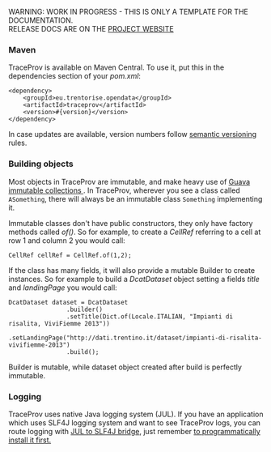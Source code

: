 <p class="jedoc-to-strip">
WARNING: WORK IN PROGRESS - THIS IS ONLY A TEMPLATE FOR THE DOCUMENTATION. <br/>
RELEASE DOCS ARE ON THE <a href="http://opendatatrentino.github.io/traceprov/" target="_blank">PROJECT WEBSITE</a>
</p>

### Maven

TraceProv is available on Maven Central. To use it, put this in the dependencies section of your _pom.xml_:

```
<dependency>
    <groupId>eu.trentorise.opendata</groupId>
    <artifactId>traceprov</artifactId>
    <version>#{version}</version>            
</dependency>   
```

In case updates are available, version numbers follow <a href="http://semver.org/" target="_blank">semantic versioning</a> rules.

### Building objects

Most objects in TraceProv are immutable, and make heavy use of <a href="https://code.google.com/p/guava-libraries/wiki/ImmutableCollectionsExplained" target="_blank"> Guava immutable collections </a>. In TraceProv, wherever you see a class called `ASomething`, there will always be an immutable class `Something` implementing it. 



Immutable classes don't have public constructors, they only have  factory methods called _of()_. So for example, to create a _CellRef_ referring to a cell at row 1 and column 2 you would call:

```
CellRef cellRef = CellRef.of(1,2);
```

If the class has many fields, it will also provide a mutable Builder to create instances. So for example to build a _DcatDataset_ object setting a fields _title_ and _landingPage_ you would call:

```
DcatDataset dataset = DcatDataset
                .builder()                
                .setTitle(Dict.of(Locale.ITALIAN, "Impianti di risalita, ViviFiemme 2013"))
                .setLandingPage("http://dati.trentino.it/dataset/impianti-di-risalita-vivifiemme-2013")
                .build();

```
Builder is mutable, while dataset object created after build is perfectly immutable. 

### Logging

TraceProv uses native Java logging system (JUL). If you have an application which uses SLF4J logging system and want to see TraceProv logs, you can route logging with <a href="http://mvnrepository.com/artifact/org.slf4j/jul-to-slf4j" target="_blank">JUL to SLF4J bridge</a>, just remember <a href="http://stackoverflow.com/questions/9117030/jul-to-slf4j-bridge" target="_blank"> to programmatically install it first. </a>